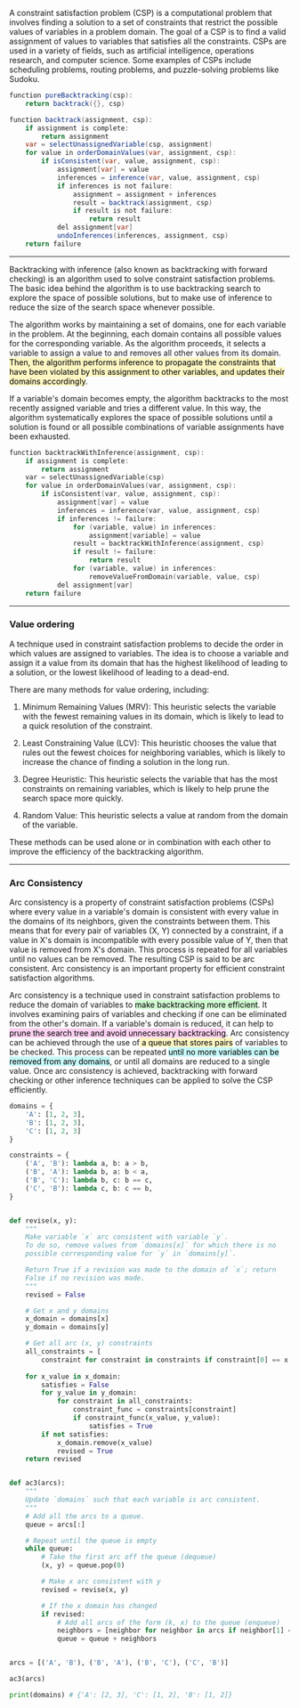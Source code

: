 
A constraint satisfaction problem (CSP) is a computational problem that involves finding a solution to a set of constraints that restrict the possible values of variables in a problem domain. The goal of a CSP is to find a valid assignment of values to variables that satisfies all the constraints. CSPs are used in a variety of fields, such as artificial intelligence, operations research, and computer science. Some examples of CSPs include scheduling problems, routing problems, and puzzle-solving problems like Sudoku.

```java
function pureBacktracking(csp):
    return backtrack({}, csp)

function backtrack(assignment, csp):
    if assignment is complete:
        return assignment
    var = selectUnassignedVariable(csp, assignment)
    for value in orderDomainValues(var, assignment, csp):
        if isConsistent(var, value, assignment, csp):
            assignment[var] = value
            inferences = inference(var, value, assignment, csp)
            if inferences is not failure:
                assignment = assignment + inferences
                result = backtrack(assignment, csp)
                if result is not failure:
                    return result
            del assignment[var]
            undoInferences(inferences, assignment, csp)
    return failure
```

---

Backtracking with inference (also known as backtracking with forward checking) is an algorithm used to solve constraint satisfaction problems. The basic idea behind the algorithm is to use backtracking search to explore the space of possible solutions, but to make use of inference to reduce the size of the search space whenever possible.

The algorithm works by maintaining a set of domains, one for each variable in the problem. At the beginning, each domain contains all possible values for the corresponding variable. As the algorithm proceeds, it selects a variable to assign a value to and removes all other values from its domain. <mark style="background: #FFF3A3A6;">Then, the algorithm performs inference to propagate the constraints that have been violated by this assignment to other variables, and updates their domains accordingly</mark>.

If a variable's domain becomes empty, the algorithm backtracks to the most recently assigned variable and tries a different value. In this way, the algorithm systematically explores the space of possible solutions until a solution is found or all possible combinations of variable assignments have been exhausted.

```c
function backtrackWithInference(assignment, csp):
    if assignment is complete:
        return assignment
    var = selectUnassignedVariable(csp)
    for value in orderDomainValues(var, assignment, csp):
        if isConsistent(var, value, assignment, csp):
            assignment[var] = value
            inferences = inference(var, value, assignment, csp)
            if inferences != failure:
                for (variable, value) in inferences:
                    assignment[variable] = value
                result = backtrackWithInference(assignment, csp)
                if result != failure:
                    return result
                for (variable, value) in inferences:
                    removeValueFromDomain(variable, value, csp)
            del assignment[var]
    return failure
```

---
### Value ordering

A technique used in constraint satisfaction problems to decide the order in which values are assigned to variables. The idea is to choose a variable and assign it a value from its domain that has the highest likelihood of leading to a solution, or the lowest likelihood of leading to a dead-end.

There are many methods for value ordering, including:

1.  Minimum Remaining Values (MRV): This heuristic selects the variable with the fewest remaining values in its domain, which is likely to lead to a quick resolution of the constraint.
    
2.  Least Constraining Value (LCV): This heuristic chooses the value that rules out the fewest choices for neighboring variables, which is likely to increase the chance of finding a solution in the long run.
    
3.  Degree Heuristic: This heuristic selects the variable that has the most constraints on remaining variables, which is likely to help prune the search space more quickly.
    
4.  Random Value: This heuristic selects a value at random from the domain of the variable.
    

These methods can be used alone or in combination with each other to improve the efficiency of the backtracking algorithm.

---

### Arc Consistency

Arc consistency is a property of constraint satisfaction problems (CSPs) where every value in a variable's domain is consistent with every value in the domains of its neighbors, given the constraints between them. This means that for every pair of variables (X, Y) connected by a constraint, if a value in X's domain is incompatible with every possible value of Y, then that value is removed from X's domain. This process is repeated for all variables until no values can be removed. The resulting CSP is said to be arc consistent. Arc consistency is an important property for efficient constraint satisfaction algorithms.

Arc consistency is a technique used in constraint satisfaction problems to reduce the domain of variables to <mark style="background: #BBFABBA6;">make backtracking more efficient</mark>. It involves examining pairs of variables and checking if one can be eliminated from the other's domain. If a variable's domain is reduced, it can help to<mark style="background: #FFB8EBA6;"> prune the search tree and avoid unnecessary backtracking</mark>.
Arc consistency can be achieved through the use of<mark style="background: #FFF3A3A6;"> a queue that stores pairs</mark> of variables to be checked. This process can be repeated <mark style="background: #ABF7F7A6;">until no more variables can be removed from any domains</mark>, or until all domains are reduced to a single value. Once arc consistency is achieved, backtracking with forward checking or other inference techniques can be applied to solve the CSP efficiently.

```python
domains = {
    'A': [1, 2, 3],
    'B': [1, 2, 3],
    'C': [1, 2, 3]
}

constraints = {
    ('A', 'B'): lambda a, b: a > b,
    ('B', 'A'): lambda b, a: b < a,
    ('B', 'C'): lambda b, c: b == c,
    ('C', 'B'): lambda c, b: c == b,
}


def revise(x, y):
    """
    Make variable `x` arc consistent with variable `y`.
    To do so, remove values from `domains[x]` for which there is no
    possible corresponding value for `y` in `domains[y]`.

    Return True if a revision was made to the domain of `x`; return
    False if no revision was made.
    """
    revised = False

    # Get x and y domains
    x_domain = domains[x]
    y_domain = domains[y]

    # Get all arc (x, y) constraints
    all_constraints = [
        constraint for constraint in constraints if constraint[0] == x and constraint[1] == y]
        
    for x_value in x_domain:
        satisfies = False
        for y_value in y_domain:
            for constraint in all_constraints:
                constraint_func = constraints[constraint]
                if constraint_func(x_value, y_value):
                    satisfies = True
        if not satisfies:
            x_domain.remove(x_value)
            revised = True
    return revised


def ac3(arcs):
    """
    Update `domains` such that each variable is arc consistent.
    """
    # Add all the arcs to a queue.
    queue = arcs[:]

    # Repeat until the queue is empty
    while queue:
        # Take the first arc off the queue (dequeue)
        (x, y) = queue.pop(0)

        # Make x arc consistent with y
        revised = revise(x, y)

        # If the x domain has changed
        if revised:
            # Add all arcs of the form (k, x) to the queue (enqueue)
            neighbors = [neighbor for neighbor in arcs if neighbor[1] == x]
            queue = queue + neighbors


arcs = [('A', 'B'), ('B', 'A'), ('B', 'C'), ('C', 'B')]

ac3(arcs)

print(domains) # {'A': [2, 3], 'C': [1, 2], 'B': [1, 2]}
```